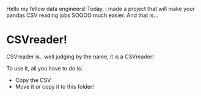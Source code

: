Hello my fellow data engineers! Today, i made a project that will make your pandas CSV reading jobs SOOOO much easier.
And that is...
# CSVreader!

CSVreader is.. well judging by the name, it is a CSVreader!

To use it, all you have to do is:
- Copy the CSV
- Move it or copy it to this folder!